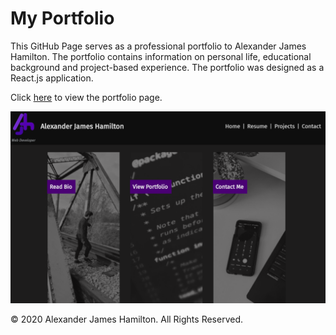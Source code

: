 # My Portfolio

This GitHub Page serves as a professional portfolio to Alexander James Hamilton. The portfolio contains information on personal life, educational background and project-based experience. The portfolio was designed as a React.js application.

Click [here](https://ajhami.github.io/react_portfolio/) to view the portfolio page.

![AJH_Portfolio](./public/assets/images/portfolio_screenshot.PNG)

© 2020 Alexander James Hamilton. All Rights Reserved.
